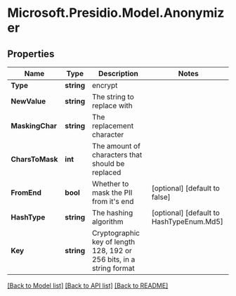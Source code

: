# Microsoft.Presidio.Model.Anonymizer

## Properties

Name | Type | Description | Notes
------------ | ------------- | ------------- | -------------
**Type** | **string** | encrypt | 
**NewValue** | **string** | The string to replace with | 
**MaskingChar** | **string** | The replacement character | 
**CharsToMask** | **int** | The amount of characters that should be replaced | 
**FromEnd** | **bool** | Whether to mask the PII from it&#39;s end | [optional] [default to false]
**HashType** | **string** | The hashing algorithm | [optional] [default to HashTypeEnum.Md5]
**Key** | **string** | Cryptographic key of length 128, 192 or 256 bits, in a string format | 

[[Back to Model list]](../README.md#documentation-for-models) [[Back to API list]](../README.md#documentation-for-api-endpoints) [[Back to README]](../README.md)

